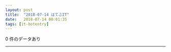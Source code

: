 ```yaml
---
layout: post
title:  "2018-07-14 はてぶIT"
date:   2018-07-14 00:01:35
tags: [it-hotentry]
---
```

0 件のデータあり

<hr>
